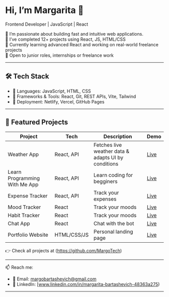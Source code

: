 # Hi, I’m Margarita 👋  
Frontend Developer | JavaScript | React

🚀 I’m passionate about building fast and intuitive web applications.  
📌 I’ve completed 12+ projects using React, JS, HTML/CSS  
🌱 Currently learning advanced React and working on real-world freelance projects  
💼 Open to junior roles, internships or freelance work  

---

## 🛠 Tech Stack
- 🔹 Languages: JavaScript, HTML, CSS
- 🔹 Frameworks & Tools: React, Git, REST APIs, Vite, Tailwind
- 🔹 Deployment: Netlify, Vercel, GitHub Pages

---

## 📌 Featured Projects

| Project | Tech | Description | Demo |
|--------|------|-------------|------|
| Weather App | React, API | Fetches live weather data & adapts UI by conditions | [Live](https://6875043a17175878b5ab9ead--forecast-tracker.netlify.app/) |
| Learn Programming With Me App | React, API | Learn coding for begginers | [Live](https://study-programming-with-me-app.vercel.app) |
| Expense Tracker | React, API | Track your expenses | [Live](https://6875056c6f686197f3125742--expencse-tracker.netlify.app/) |
| Mood Tracker | React | Track your moods | [Live](https://mood-tracker-app-kohl.vercel.app) |
| Habit Tracker | React | Track your moods | [Live]([https://mood-tracker-app-kohl.vercel.app](https://68a46afceb747d1556d785d8--habit-tracker-app-margo.netlify.app/)) |
| Chat App | React | Chat with the bot| [Live](https://app-chat-liard.vercel.app) |
| Portfolio Website | HTML/CSS/JS | Personal landing page | [Live](https://68975764d151db1d0c3e6efd--portfolio-margo.netlify.app/) |

👉 Check all projects at (https://github.com/MargoTech)

---

📫 Reach me:
- 📧 Email: margobartashevich@gmail.com  
- 💼 LinkedIn: [www.linkedin.com/in/margarita-bartashevich-48363a275)

---
